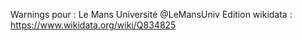 Warnings pour : Le Mans Université @LeMansUniv
Edition wikidata : https://www.wikidata.org/wiki/Q834825 

